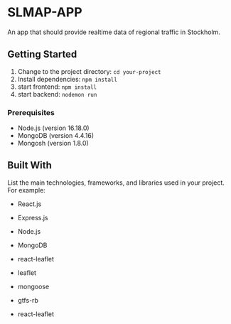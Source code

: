 # SLMAP-APP

An app that should provide realtime data of regional traffic in Stockholm.

## Getting Started

1. Change to the project directory: `cd your-project`
2. Install dependencies: `npm install`
3. start frontend: `npm install`
4. start backend: `nodemon run`


### Prerequisites

- Node.js (version 16.18.0)
- MongoDB (version 4.4.16)
- Mongosh (version 1.8.0)


## Built With

List the main technologies, frameworks, and libraries used in your project. For example:

- React.js
- Express.js
- Node.js
- MongoDB

- react-leaflet
- leaflet
- mongoose
- gtfs-rb
- react-leaflet


